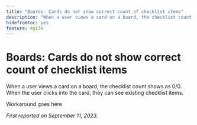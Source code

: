 ```yaml
---
title: "Boards: Cards do not show correct count of checklist items"
description: "When a user views a card on a board, the checklist count shows as 0/0. When the user clicks into the card, they can see existing checklist items."
hidefromtoc: yes
feature: Agile
---
```


# Boards: Cards do not show correct count of checklist items

When a user views a card on a board, the checklist count shows as 0/0. When the user clicks into the card, they can see existing checklist items.

Workaround goes here

_First reported on September 11, 2023._
